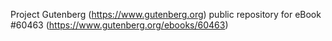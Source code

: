 Project Gutenberg (https://www.gutenberg.org) public repository for eBook #60463 (https://www.gutenberg.org/ebooks/60463)
